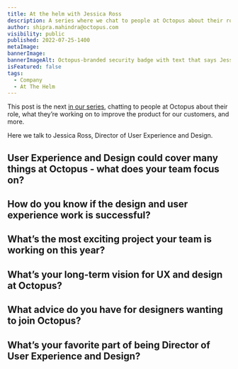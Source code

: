 ```yaml
---
title: At the helm with Jessica Ross
description: A series where we chat to people at Octopus about their role, what they’re working on to improve the product, and more. Hear from Jessica Ross, Director of User Experience and Design.
author: shipra.mahindra@octopus.com
visibility: public
published: 2022-07-25-1400
metaImage: 
bannerImage: 
bannerImageAlt: Octopus-branded security badge with text that says Jessica Ross, Director of User Experience and Design, above the silhouette of a woman.
isFeatured: false
tags: 
  - Company
  - At The Helm
---
```


This post is the next [in our series](https://octopus.com/blog/tag/At%20The%20Helm), chatting to people at Octopus about their role, what they’re working on to improve the product for our customers, and more.

Here we talk to Jessica Ross, Director of User Experience and Design.

## User Experience and Design could cover many things at Octopus - what does your team focus on?

   

## How do you know if the design and user experience work is successful?



## What’s the most exciting project your team is working on this year?



## What’s your long-term vision for UX and design at Octopus?



## What advice do you have for designers wanting to join Octopus?



## What’s your favorite part of being Director of User Experience and Design?


